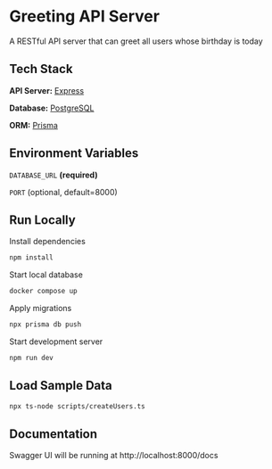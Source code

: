 # Greeting API Server

A RESTful API server that can greet all users whose birthday is today

## Tech Stack

**API Server:** [Express](https://expressjs.com)

**Database:** [PostgreSQL](https://www.postgresql.org)

**ORM:** [Prisma](https://www.prisma.io)

## Environment Variables

`DATABASE_URL` **(required)**

`PORT` (optional, default=8000)

## Run Locally

Install dependencies

```bash
npm install
```

Start local database

```bash
docker compose up
```

Apply migrations

```bash
npx prisma db push
```

Start development server

```bash
npm run dev
```

## Load Sample Data

```bash
npx ts-node scripts/createUsers.ts
```

## Documentation

Swagger UI will be running at http://localhost:8000/docs
